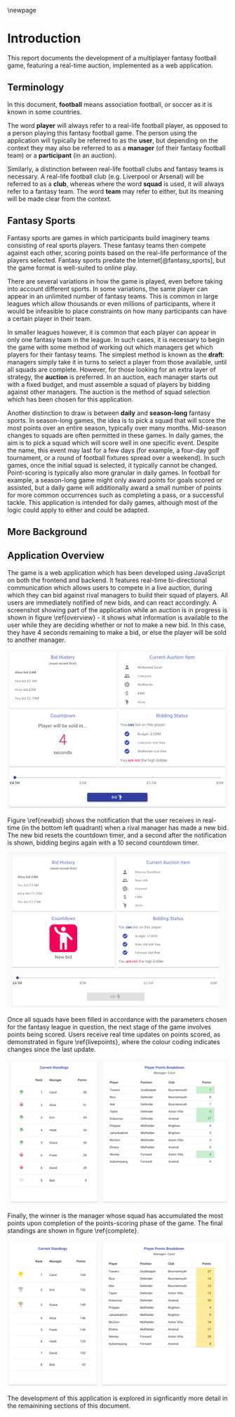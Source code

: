 \newpage

# Introduction

This report documents the development of a multiplayer fantasy football game, featuring a real-time auction, implemented as a web application.

## Terminology

In this document, **football** means association football, or soccer as it is known in some countries.

The word **player** will always refer to a real-life football player, as opposed to a person playing this fantasy football game. The person using the application will typically be referred to as the **user**, but depending on the context they may also be referred to as a **manager** (of their fantasy football team) or a **participant** (in an auction).

Similarly, a distinction between real-life football clubs and fantasy teams is necessary. A real-life football club (e.g. Liverpool or Arsenal) will be referred to as a **club**, whereas where the word **squad** is used, it will always refer to a fantasy team. The word **team** may refer to either, but its meaning will be made clear from the context.

## Fantasy Sports

Fantasy sports are games in which participants build imaginery teams consisting of real sports players. These fantasy teams then compete against each other, scoring points based on the real-life performance of the players selected. Fantasy sports predate the Internet[@fantasy_sports], but the game format is well-suited to online play.

There are several variations in how the game is played, even before taking into account different sports. In some variations, the same player can appear in an unlimited number of fantasy teams. This is common in large leagues which allow thousands or even millions of participants, where it would be infeasible to place constraints on how many participants can have a certain player in their team.

In smaller leagues however, it is common that each player can appear in only one fantasy team in the league. In such cases, it is necessary to begin the game with some method of working out which managers get which players for their fantasy teams. The simplest method is known as the **draft**: managers simply take it in turns to select a player from those available, until all squads are complete. However, for those looking for an extra layer of strategy, the **auction** is preferred. In an auction, each manager starts out with a fixed budget, and must assemble a squad of players by bidding against other managers. The auction is the method of squad selection which has been chosen for this application.

Another distinction to draw is between **daily** and **season-long** fantasy sports. In season-long games, the idea is to pick a squad that will score the most points over an entire season, typically over many months. Mid-season changes to squads are often permitted in these games. In daily games, the aim is to pick a squad which will score well in one specific event. Despite the name, this event may last for a few days (for example, a four-day golf tournament, or a round of football fixtures spread over a weekend). In such games, once the initial squad is selected, it typically cannot be changed. Point-scoring is typically also more granular in daily games. In football for example, a season-long game might only award points for goals scored or assisted, but a daily game will additionally award a small number of points for more common occurrences such as completing a pass, or a successful tackle. This application is intended for daily games, although most of the logic could apply to either and could be adapted.

## More Background

## Application Overview

The game is a web application which has been developed using JavaScript on both the frontend and backend. It features real-time bi-directional communication which allows users to compete in a live auction, during which they can bid against rival managers to build their squad of players. All users are immediately notified of new bids, and can react accordingly. A screenshot showing part of the application while an auction is in progress is shown in figure \ref{overview} - it shows what information is available to the user while they are deciding whether or not to make a new bid. In this case, they have 4 seconds remaining to make a bid, or else the player will be sold to another manager.

![Auction In Progress\label{overview}](./img/overview.png)

Figure \ref{newbid} shows the notification that the user receives in real-time (in the bottom left quadrant) when a rival manager has made a new bid. The new bid resets the countdown timer, and a second after the notification is shown, bidding begins again with a 10 second countdown timer.

![New Bid Notification\label{newbid}](./img/newbid.png)

Once all squads have been filled in accordance with the parameters chosen for the fantasy league in question, the next stage of the game involves points being scored. Users receive real time updates on points scored, as demonstrated in figure \ref{livepoints}, where the colour coding indicates changes since the last update.

![Live Points Updates\label{livepoints}](./img/livepoints.png)

Finally, the winner is the manager whose squad has accumulated the most points upon completion of the points-scoring phase of the game. The final standings are shown in figure \ref{complete}.

![Final Standings\label{complete}](./img/complete.png)

The development of this application is explored in signficantly more detail in the remainining sections of this document.
